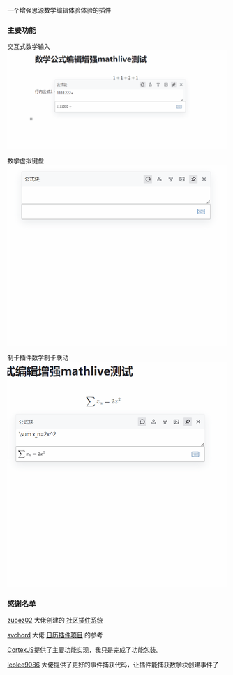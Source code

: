 一个增强思源数学编辑体验体验的插件

### 主要功能
交互式数学输入
![交互式数学输入](img/%E4%BA%A4%E4%BA%92%E5%BC%8F%E6%95%B0%E5%AD%A6%E8%BE%93%E5%85%A5.gif)

数学虚拟键盘
![数学虚拟键盘](img/%E6%95%B0%E5%AD%A6%E8%99%9A%E6%8B%9F%E9%94%AE%E7%9B%98.gif)

制卡插件数学制卡联动
![制卡插件数学制卡联动](img/%E9%97%AA%E5%8D%A1%E6%8F%92%E4%BB%B6%E9%9B%86%E6%88%90.gif)

### 感谢名单
[zuoez02](https://github.com/zuoez02) 大佬创建的 [社区插件系统](https://github.com/zuoez02/siyuan-plugin-system)

[svchord](https://github.com/svchord) 大佬 [日历插件项目](https://github.com/svchord/siyuan-arco-calendar) 的参考

[CortexJS](https://cortexjs.io/mathlive/)提供了主要功能实现，我只是完成了功能包装。

[leolee9086](https://github.com/leolee9086) 大佬提供了更好的事件捕获代码，让插件能捕获数学块创建事件了